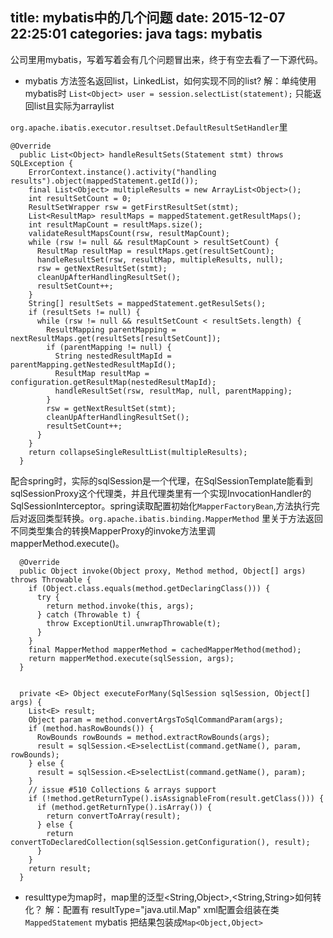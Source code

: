 title: mybatis中的几个问题
date: 2015-12-07 22:25:01
categories: java
tags: mybatis
---
公司里用mybatis，写着写着会有几个问题冒出来，终于有空去看了一下源代码。
- mybatis 方法签名返回list，LinkedList，如何实现不同的list?
解：单纯使用mybatis时  `List<Object> user = session.selectList(statement);`  只能返回list且实际为arraylist
<!--more-->
`org.apache.ibatis.executor.resultset.DefaultResultSetHandler`里
```
@Override
  public List<Object> handleResultSets(Statement stmt) throws SQLException {
    ErrorContext.instance().activity("handling results").object(mappedStatement.getId());
    final List<Object> multipleResults = new ArrayList<Object>();
    int resultSetCount = 0;
    ResultSetWrapper rsw = getFirstResultSet(stmt);
    List<ResultMap> resultMaps = mappedStatement.getResultMaps();
    int resultMapCount = resultMaps.size();
    validateResultMapsCount(rsw, resultMapCount);
    while (rsw != null && resultMapCount > resultSetCount) {
      ResultMap resultMap = resultMaps.get(resultSetCount);
      handleResultSet(rsw, resultMap, multipleResults, null);
      rsw = getNextResultSet(stmt);
      cleanUpAfterHandlingResultSet();
      resultSetCount++;
    }
    String[] resultSets = mappedStatement.getResulSets();
    if (resultSets != null) {
      while (rsw != null && resultSetCount < resultSets.length) {
        ResultMapping parentMapping = nextResultMaps.get(resultSets[resultSetCount]);
        if (parentMapping != null) {
          String nestedResultMapId = parentMapping.getNestedResultMapId();
          ResultMap resultMap = configuration.getResultMap(nestedResultMapId);
          handleResultSet(rsw, resultMap, null, parentMapping);
        }
        rsw = getNextResultSet(stmt);
        cleanUpAfterHandlingResultSet();
        resultSetCount++;
      }
    }
    return collapseSingleResultList(multipleResults);
  }
```

配合spring时，实际的sqlSession是一个代理，在SqlSessionTemplate能看到sqlSessionProxy这个代理类，并且代理类里有一个实现InvocationHandler的SqlSessionInterceptor。spring读取配置初始化`MapperFactoryBean`,方法执行完后对返回类型转换。`org.apache.ibatis.binding.MapperMethod` 里关于方法返回不同类型集合的转换MapperProxy的invoke方法里调mapperMethod.execute()。
```
  @Override
  public Object invoke(Object proxy, Method method, Object[] args) throws Throwable {
    if (Object.class.equals(method.getDeclaringClass())) {
      try {
        return method.invoke(this, args);
      } catch (Throwable t) {
        throw ExceptionUtil.unwrapThrowable(t);
      }
    }
    final MapperMethod mapperMethod = cachedMapperMethod(method);
    return mapperMethod.execute(sqlSession, args);
  }
```

```

  private <E> Object executeForMany(SqlSession sqlSession, Object[] args) {
    List<E> result;
    Object param = method.convertArgsToSqlCommandParam(args);
    if (method.hasRowBounds()) {
      RowBounds rowBounds = method.extractRowBounds(args);
      result = sqlSession.<E>selectList(command.getName(), param, rowBounds);
    } else {
      result = sqlSession.<E>selectList(command.getName(), param);
    }
    // issue #510 Collections & arrays support
    if (!method.getReturnType().isAssignableFrom(result.getClass())) {
      if (method.getReturnType().isArray()) {
        return convertToArray(result);
      } else {
        return convertToDeclaredCollection(sqlSession.getConfiguration(), result);
      }
    }
    return result;
  }
```
- resulttype为map时，map里的泛型<String,Object>,<String,String>如何转化？
解：配置有 resultType="java.util.Map" xml配置会组装在类 `MappedStatement` mybatis 把结果包装成`Map<Object,Object>`

